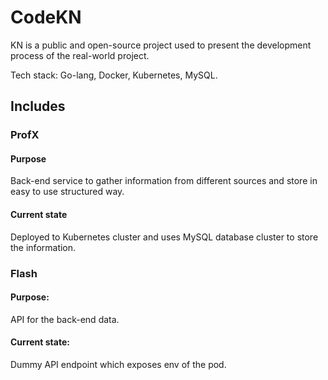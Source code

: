 # CodeKN

KN is a public and open-source project used to present the development process of the real-world project.

Tech stack: Go-lang, Docker, Kubernetes, MySQL.

## Includes

### ProfX

#### Purpose

Back-end service to gather information from different sources and store in easy to use structured way.

#### Current state

Deployed to Kubernetes cluster and uses MySQL database cluster to store the information.

### Flash

#### Purpose:

API for the back-end data.

#### Current state:

Dummy API endpoint which exposes env of the pod.
